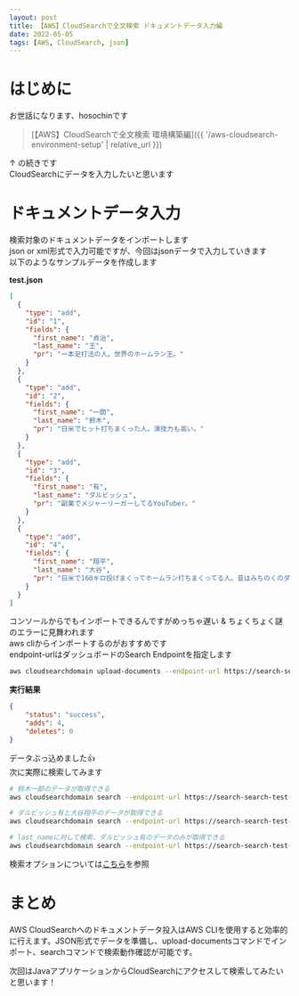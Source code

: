 ```yaml
---
layout: post
title: 【AWS】CloudSearchで全文検索 ドキュメントデータ入力編
date: 2022-05-05
tags: [AWS, CloudSearch, json]
---
```


# はじめに

お世話になります、hosochinです

> [【AWS】CloudSearchで全文検索 環境構築編]({{ '/aws-cloudsearch-environment-setup' | relative_url }})

↑ の続きです  
CloudSearchにデータを入力したいと思います

# ドキュメントデータ入力

検索対象のドキュメントデータをインポートします  
json or xml形式で入力可能ですが、今回はjsonデータで入力していきます  
以下のようなサンプルデータを作成します

**test.json**

```json
[
  {
    "type": "add",
    "id": "1",
    "fields": {
      "first_name": "貞治",
      "last_name": "王",
      "pr": "一本足打法の人。世界のホームラン王。"
    }
  },
  {
    "type": "add",
    "id": "2",
    "fields": {
      "first_name": "一朗",
      "last_name": "鈴木",
      "pr": "日米でヒット打ちまくった人。演技力も高い。"
    }
  },
  {
    "type": "add",
    "id": "3",
    "fields": {
      "first_name": "有",
      "last_name": "ダルビッシュ",
      "pr": "副業でメジャーリーガーしてるYouTuber。"
    }
  },
  {
    "type": "add",
    "id": "4",
    "fields": {
      "first_name": "翔平",
      "last_name": "大谷",
      "pr": "日米で160キロ投げまくってホームラン打ちまくってる人。昔はみちのくのダルビッシュなんて呼ばれたりもしてた。"
    }
  }
]
```

コンソールからでもインポートできるんですがめっちゃ遅い & ちょくちょく謎のエラーに見舞われます  
aws cliからインポートするのがおすすめです  
endpoint-urlはダッシュボードのSearch Endpointを指定します

```bash
aws cloudsearchdomain upload-documents --endpoint-url https://search-search-test-misbuybhc7wm62ox6m3cvjq2s4.ap-northeast-1.cloudsearch.amazonaws.com --content-type application/json --documents test.json
```

**実行結果**

```json
{
    "status": "success",
    "adds": 4,
    "deletes": 0
}
```

データぶっ込めました👍  
次に実際に検索してみます

```bash
# 鈴木一郎のデータが取得できる
aws cloudsearchdomain search --endpoint-url https://search-search-test-misbuybhc7wm62ox6m3cvjq2s4.ap-northeast-1.cloudsearch.amazonaws.com --search-query "鈴木"

# ダルビッシュ有と大谷翔平のデータが取得できる
aws cloudsearchdomain search --endpoint-url https://search-search-test-misbuybhc7wm62ox6m3cvjq2s4.ap-northeast-1.cloudsearch.amazonaws.com --search-query "ダルビッシュ"

# last_nameに対して検索、ダルビッシュ有のデータのみが取得できる
aws cloudsearchdomain search --endpoint-url https://search-search-test-misbuybhc7wm62ox6m3cvjq2s4.ap-northeast-1.cloudsearch.amazonaws.com --query-parser structured --search-query "last_name:'ダルビッシュ'"
```

検索オプションについては[こちら](https://docs.aws.amazon.com/ja_jp/cloudsearch/latest/developerguide/searching-text.html)を参照

# まとめ

AWS CloudSearchへのドキュメントデータ投入はAWS CLIを使用すると効率的に行えます。JSON形式でデータを準備し、upload-documentsコマンドでインポート、searchコマンドで検索動作確認が可能です。

次回はJavaアプリケーションからCloudSearchにアクセスして検索してみたいと思います！
